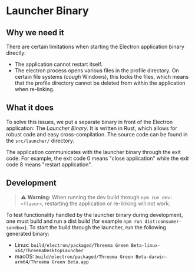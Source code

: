 # Launcher Binary

## Why we need it

There are certain limitations when starting the Electron application binary directly:

- The application cannot restart itself.
- The electron process opens various files in the profile directory. On certain file systems
  (_cough_ Windows), this locks the files, which means that the profile directory cannot be deleted
  from within the application when re-linking.

## What it does

To solve this issues, we put a separate binary in front of the Electron application: The _Launcher
Binary_. It is written in Rust, which allows for robust code and easy cross-compilation. The source
code can be found in the `src/launcher/` directory.

The application communicates with the launcher binary through the exit code. For example, the exit
code 0 means "close application" while the exit code 8 means "restart application".

## Development

> ⚠️ **Warning:** When running the dev build through `npm run dev:<flavor>`, restarting the
> application or re-linking will not work.

To test functionality handled by the launcher binary during development, one must build and run a
dist build (for example `npm run dist:consumer-sandbox`). To start the build through the launcher,
run the following generated binary:

- Linux: `build/electron/packaged/Threema Green Beta-linux-x64/ThreemaDesktopLauncher`
- macOS: `build/electron/packaged/Threema Green Beta-darwin-arm64/Threema Green Beta.app`
